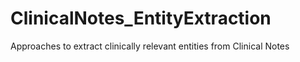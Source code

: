 # ClinicalNotes_EntityExtraction
Approaches to extract clinically relevant entities from Clinical Notes
